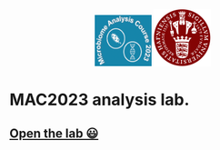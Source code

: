 <div align="center">
  <img src="https://github.com/farhadm1990/MAC2023.github.io/blob/main/logo.png" alt="Logo" width="100px" height="90px" style="margin-right: 0px;" />
  <img src="https://github.com/farhadm1990/MAC2023.github.io/blob/main/Ku-logo.png" alt="KU Logo" width="100px" height="100px" style="margin-left: 0px;" />
</div>



# MAC2023 analysis lab.

## [Open the lab 😃](https://farhadm1990.github.io/MAC2023.github.io/)
